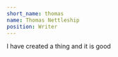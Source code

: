 ```yaml
---
short_name: thomas
name: Thomas Nettleship
position: Writer
---
```


I have created a thing and it is good

